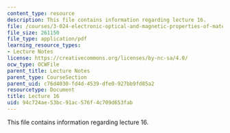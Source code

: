 ```yaml
---
content_type: resource
description: This file contains information regarding lecture 16.
file: /courses/3-024-electronic-optical-and-magnetic-properties-of-materials-spring-2013/94c724ae53bc91ac576f4c709d653fab_MIT3_024S13_2012lec16.pdf
file_size: 261150
file_type: application/pdf
learning_resource_types:
- Lecture Notes
license: https://creativecommons.org/licenses/by-nc-sa/4.0/
ocw_type: OCWFile
parent_title: Lecture Notes
parent_type: CourseSection
parent_uid: c76d4030-fd4d-4539-dfe0-927bb9fd85a2
resourcetype: Document
title: Lecture 16
uid: 94c724ae-53bc-91ac-576f-4c709d653fab
---
```

This file contains information regarding lecture 16.